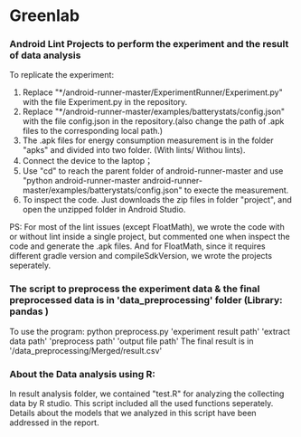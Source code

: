# Greenlab

### Android Lint Projects to perform the experiment and the result of data analysis

To replicate the experiment:

1. Replace "*/android-runner-master/ExperimentRunner/Experiment.py" with the file Experiment.py in the repository.
2. Replace "*/android-runner-master/examples/batterystats/config.json" with the file config.json in the repository.(also change the path of .apk files to the corresponding local path.)
3. The .apk files for energy consumption measurement is in the folder "apks" and divided into two folder. (With lints/ Withou lints).
4. Connect the device to the laptop； 
5. Use "cd" to reach the parent folder of android-runner-master and use
"python android-runner-master android-runner-master/examples/batterystats/config.json" to execte the measurement.
6. To inspect the code. Just downloads the zip files in folder "project", and open the unzipped folder in Android Studio. 

PS:
For most of the lint issues (except FloatMath), we wrote the code with or without lint inside a single project, but commented one when inspect the code and generate the .apk files. And for FloatMath, since it requires different gradle version and compileSdkVersion, we wrote the projects seperately.

### The script to preprocess the experiment data & the final preprocessed data is in 'data_preprocessing' folder (Library: pandas )
To use the program: python preprocess.py 'experiment result path' 'extract data path' 'preprocess path' 'output file path'
The final result is in '/data_preprocessing/Merged/result.csv'

### About the Data analysis using R:
In result analysis folder, we contained "test.R" for analyzing the collecting data by R studio. This script included all the used functions seperately. Details about the models that we analyzed in this script have been addressed in the report.
